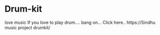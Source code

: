 # Drum-kit
love music 
If you love to play drum....
bang on... Click here..
https://Sindhu music project drumkit/

